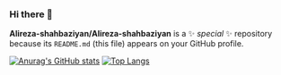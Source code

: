 ### Hi there 👋


**Alireza-shahbaziyan/Alireza-shahbaziyan** is a ✨ _special_ ✨ repository because its `README.md` (this file) appears on your GitHub profile.

[![Anurag's GitHub stats](https://github-readme-stats.vercel.app/api?username=Alireza-shahbaziyan)](https://github.com/Alireza-shahbaziyan) [![Top Langs](https://github-readme-stats.vercel.app/api/top-langs/?username=Alireza-shahbaziyan)](https://github.com/Alireza-shahbaziyan)



















